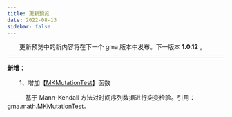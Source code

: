 ```yaml
---
title: 更新预览
date: 2022-08-13
sidebar: false
---
```


&emsp;　更新预览中的新内容将在下一个 gma 版本中发布。下一版本 **1.0.12** 。

---

<font color="#616AE5"><i class="fas fa-award"></i></font> **新增：**

&emsp;　1、增加【[MKMutationTest](/UserGuide/math/MKMutationTest.html)】函数

&emsp;　　基于 Mann-Kendall 方法对时间序列数据进行突变检验。引用：gma.math.MKMutationTest。